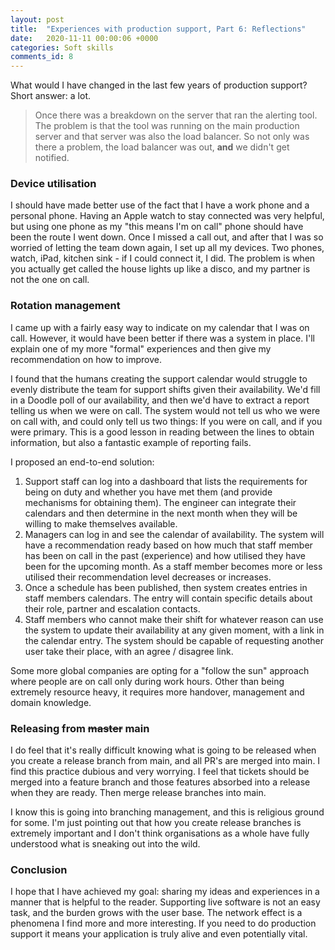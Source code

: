 ```yaml
---
layout: post
title:  "Experiences with production support, Part 6: Reflections"
date:   2020-11-11 00:00:06 +0000
categories: Soft skills
comments_id: 8
---
```


What would I have changed in the last few years of production support? Short answer: a lot.

> Once there was a breakdown on the server that ran the alerting tool. The problem is that the tool was running on the main production server and that server was also the load balancer. So not only was there a problem, the load balancer was out, **and** we didn't get notified.

### Device utilisation

I should have made better use of the fact that I have a work phone and a personal phone. Having an Apple watch to stay connected was very helpful, but using one phone as my "this means I'm on call" phone should have been the route I went down. Once I missed a call out, and after that I was so worried of letting the team down again, I set up all my devices. Two phones, watch, iPad, kitchen sink - if I could connect it, I did. The problem is when you actually get called the house lights up like a disco, and my partner is not the one on call.

### Rotation management

I came up with a fairly easy way to indicate on my calendar that I was on call. However, it would have been better if there was a system in place. I'll explain one of my more "formal" experiences and then give my recommendation on how to improve.

I found that the humans creating the support calendar would struggle to evenly distribute the team for support shifts given their availability. We'd fill in a Doodle poll of our availability, and then we'd have to extract a report telling us when we were on call. The system would not tell us who we were on call with, and could only tell us two things: If you were on call, and if you were primary. This is a good lesson in reading between the lines to obtain information, but also a fantastic example of reporting fails.

I proposed an end-to-end solution:
1. Support staff can log into a dashboard that lists the requirements for being on duty and whether you have met them (and provide mechanisms for obtaining them). The engineer can integrate their calendars and then determine in the next month when they will be willing to make themselves available.
1. Managers can log in and see the calendar of availability. The system will have a recommendation ready based on how much that staff member has been on call in the past (experience) and how utilised they have been for the upcoming month. As a staff member becomes more or less utilised their recommendation level decreases or increases.
1. Once a schedule has been published, then system creates entries in staff members calendars. The entry will contain specific details about their role, partner and escalation contacts.
1. Staff members who cannot make their shift for whatever reason can use the system to update their availability at any given moment, with a link in the calendar entry. The system should be capable of requesting another user take their place, with an agree / disagree link.

Some more global companies are opting for a "follow the sun" approach where people are on call only during work hours. Other than being extremely resource heavy, it requires more handover, management and domain knowledge.

### Releasing from ~~master~~ main

I do feel that it's really difficult knowing what is going to be released when you create a release branch from main, and all PR's are merged into main. I find this practice dubious and very worrying. I feel that tickets should be merged into a feature branch and those features absorbed into a release when they are ready. Then merge release branches into main.

I know this is going into branching management, and this is religious ground for some. I'm just pointing out that how you create release branches is extremely important and I don't think organisations as a whole have fully understood what is sneaking out into the wild.

### Conclusion

I hope that I have achieved my goal: sharing my ideas and experiences in a manner that is helpful to the reader. Supporting live software is not an easy task, and the burden grows with the user base. The network effect is a phenomena I find more and more interesting. If you need to do production support it means your application is truly alive and even potentially vital.
